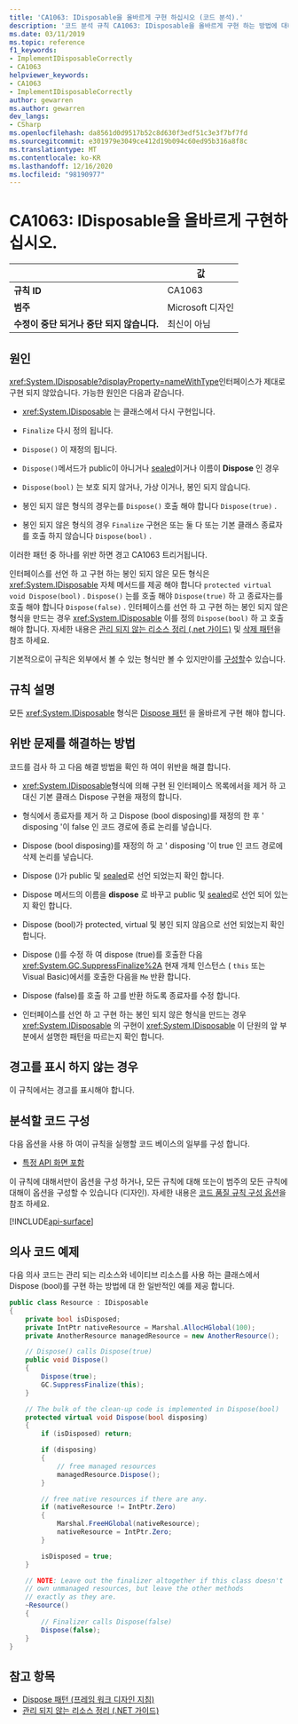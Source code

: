 ```yaml
---
title: 'CA1063: IDisposable을 올바르게 구현 하십시오 (코드 분석).'
description: '코드 분석 규칙 CA1063: IDisposable을 올바르게 구현 하는 방법에 대해 알아봅니다.'
ms.date: 03/11/2019
ms.topic: reference
f1_keywords:
- ImplementIDisposableCorrectly
- CA1063
helpviewer_keywords:
- CA1063
- ImplementIDisposableCorrectly
author: gewarren
ms.author: gewarren
dev_langs:
- CSharp
ms.openlocfilehash: da8561d0d9517b52c8d630f3edf51c3e3f7bf7fd
ms.sourcegitcommit: e301979e3049ce412d19b094c60ed95b316a8f8c
ms.translationtype: MT
ms.contentlocale: ko-KR
ms.lasthandoff: 12/16/2020
ms.locfileid: "98190977"
---
```

# <a name="ca1063-implement-idisposable-correctly"></a>CA1063: IDisposable을 올바르게 구현하십시오.

| | 값 |
|-|-|
| **규칙 ID** |CA1063|
| **범주** |Microsoft 디자인|
| **수정이 중단 되거나 중단 되지 않습니다.** |최신이 아님|

## <a name="cause"></a>원인

<xref:System.IDisposable?displayProperty=nameWithType>인터페이스가 제대로 구현 되지 않았습니다. 가능한 원인은 다음과 같습니다.

- <xref:System.IDisposable> 는 클래스에서 다시 구현입니다.

- `Finalize` 다시 정의 됩니다.

- `Dispose()` 이 재정의 됩니다.

- `Dispose()`메서드가 public이 아니거나 [sealed](../../../csharp/language-reference/keywords/sealed.md)이거나 이름이 **Dispose** 인 경우

- `Dispose(bool)` 는 보호 되지 않거나, 가상 이거나, 봉인 되지 않습니다.

- 봉인 되지 않은 형식의 경우는를 `Dispose()` 호출 해야 합니다 `Dispose(true)` .

- 봉인 되지 않은 형식의 경우 `Finalize` 구현은 또는 둘 다 또는 기본 클래스 종료자를 호출 하지 않습니다 `Dispose(bool)` .

이러한 패턴 중 하나를 위반 하면 경고 CA1063 트리거됩니다.

인터페이스를 선언 하 고 구현 하는 봉인 되지 않은 모든 형식은 <xref:System.IDisposable> 자체 메서드를 제공 해야 합니다 `protected virtual void Dispose(bool)` . `Dispose()` 는를 호출 해야 `Dispose(true)` 하 고 종료자는를 호출 해야 합니다 `Dispose(false)` . 인터페이스를 선언 하 고 구현 하는 봉인 되지 않은 형식을 만드는 경우 <xref:System.IDisposable> 이를 정의 `Dispose(bool)` 하 고 호출 해야 합니다. 자세한 내용은 [관리 되지 않는 리소스 정리 (.net 가이드)](../../../standard/garbage-collection/unmanaged.md) 및 [삭제 패턴](../../../standard/garbage-collection/implementing-dispose.md)을 참조 하세요.

기본적으로이 규칙은 외부에서 볼 수 있는 형식만 볼 수 있지만이를 [구성할](#configure-code-to-analyze)수 있습니다.

## <a name="rule-description"></a>규칙 설명

모든 <xref:System.IDisposable> 형식은 [Dispose 패턴](../../../standard/garbage-collection/implementing-dispose.md) 을 올바르게 구현 해야 합니다.

## <a name="how-to-fix-violations"></a>위반 문제를 해결하는 방법

코드를 검사 하 고 다음 해결 방법을 확인 하 여이 위반을 해결 합니다.

- <xref:System.IDisposable>형식에 의해 구현 된 인터페이스 목록에서을 제거 하 고 대신 기본 클래스 Dispose 구현을 재정의 합니다.

- 형식에서 종료자를 제거 하 고 Dispose (bool disposing)를 재정의 한 후 ' disposing '이 false 인 코드 경로에 종료 논리를 넣습니다.

- Dispose (bool disposing)를 재정의 하 고 ' disposing '이 true 인 코드 경로에 삭제 논리를 넣습니다.

- Dispose ()가 public 및 [sealed](../../../csharp/language-reference/keywords/sealed.md)로 선언 되었는지 확인 합니다.

- Dispose 메서드의 이름을 **dispose** 로 바꾸고 public 및 [sealed](../../../csharp/language-reference/keywords/sealed.md)로 선언 되어 있는지 확인 합니다.

- Dispose (bool)가 protected, virtual 및 봉인 되지 않음으로 선언 되었는지 확인 합니다.

- Dispose ()를 수정 하 여 dispose (true)를 호출한 다음 <xref:System.GC.SuppressFinalize%2A> 현재 개체 인스턴스 ( `this` 또는 Visual Basic)에서를 호출한 다음을 `Me` 반환 합니다.

- Dispose (false)를 호출 하 고를 반환 하도록 종료자를 수정 합니다.

- 인터페이스를 선언 하 고 구현 하는 봉인 되지 않은 형식을 만드는 경우 <xref:System.IDisposable> 의 구현이 <xref:System.IDisposable> 이 단원의 앞 부분에서 설명한 패턴을 따르는지 확인 합니다.

## <a name="when-to-suppress-warnings"></a>경고를 표시 하지 않는 경우

이 규칙에서는 경고를 표시해야 합니다.

## <a name="configure-code-to-analyze"></a>분석할 코드 구성

다음 옵션을 사용 하 여이 규칙을 실행할 코드 베이스의 일부를 구성 합니다.

- [특정 API 화면 포함](#include-specific-api-surfaces)

이 규칙에 대해서만이 옵션을 구성 하거나, 모든 규칙에 대해 또는이 범주의 모든 규칙에 대해이 옵션을 구성할 수 있습니다 (디자인). 자세한 내용은 [코드 품질 규칙 구성 옵션](../code-quality-rule-options.md)을 참조 하세요.

[!INCLUDE[api-surface](~/includes/code-analysis/api-surface.md)]

## <a name="pseudo-code-example"></a>의사 코드 예제

다음 의사 코드는 관리 되는 리소스와 네이티브 리소스를 사용 하는 클래스에서 Dispose (bool)를 구현 하는 방법에 대 한 일반적인 예를 제공 합니다.

```csharp
public class Resource : IDisposable
{
    private bool isDisposed;
    private IntPtr nativeResource = Marshal.AllocHGlobal(100);
    private AnotherResource managedResource = new AnotherResource();

    // Dispose() calls Dispose(true)
    public void Dispose()
    {
        Dispose(true);
        GC.SuppressFinalize(this);
    }

    // The bulk of the clean-up code is implemented in Dispose(bool)
    protected virtual void Dispose(bool disposing)
    {
        if (isDisposed) return;

        if (disposing)
        {
            // free managed resources
            managedResource.Dispose();
        }

        // free native resources if there are any.
        if (nativeResource != IntPtr.Zero)
        {
            Marshal.FreeHGlobal(nativeResource);
            nativeResource = IntPtr.Zero;
        }

        isDisposed = true;
    }

    // NOTE: Leave out the finalizer altogether if this class doesn't
    // own unmanaged resources, but leave the other methods
    // exactly as they are.
    ~Resource()
    {
        // Finalizer calls Dispose(false)
        Dispose(false);
    }
}
```

## <a name="see-also"></a>참고 항목

- [Dispose 패턴 (프레임 워크 디자인 지침)](../../../standard/garbage-collection/implementing-dispose.md)
- [관리 되지 않는 리소스 정리 (.NET 가이드)](../../../standard/garbage-collection/unmanaged.md)
